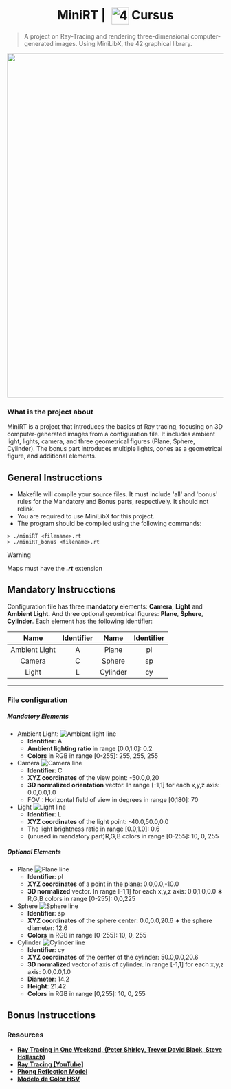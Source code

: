 <!--HEADER-->
<h1 align="center"> MiniRT | 
  <picture>
  <source media="(prefers-color-scheme: dark)" srcset="https://cdn.simpleicons.org/42/white">
  <img alt="42" width=40 align="center" src="https://cdn.simpleicons.org/42/Black">
 </picture>
 Cursus 
 <!--<img alt="Complete" src="https://raw.githubusercontent.com/Mqxx/GitHub-Markdown/main/blockquotes/badge/dark-theme/complete.svg">-->
</h1>
<!--FINISH HEADER-->

>A project on Ray-Tracing and rendering three-dimensional computer-generated images. Using MiniLibX, the 42 graphical library.

<div align="center">
<img align="center"  width="800" src="https://github.com/josephcheel/42-MiniRT/blob/main/Scenes/Images/img5.png">
</div>

### What is the project about
MiniRT is a project that introduces the basics of Ray tracing, focusing on 3D computer-generated images from a configuration file. It includes ambient light, lights, camera, and three geometrical figures (Plane, Sphere, Cylinder). The bonus part introduces multiple lights, cones as a geometrical figure, and additional elements.
## General Instrucctions
* Makefile will compile your source files. It must include 'all' and 'bonus' rules for the Mandatory and Bonus parts, respectively. It should not relink.
* You are required to use MiniLibX for this project.
* The program should be compiled using the following commands:
 
```shell
> ./miniRT <filename>.rt
> ./miniRT_bonus <filename>.rt
```
> [!WARNING]
> Maps must have the ***.rt*** extension
## Mandatory Instrucctions
Configuration file has three **mandatory** elements: **Camera**, **Light** and **Ambient Light**. And three optional geomtrical figures: **Plane**, **Sphere**, **Cylinder**. Each element has the following identifier:

|      Name     | Identifier |   Name   | Identifier  |
|:-------------:|:----------:|:--------:|:-----------:|
| Ambient Light |      A     |   Plane  |      pl     |
|     Camera    |      C     |  Sphere  |      sp     |
|     Light     |      L     | Cylinder |      cy     |


---
### File configuration
##### Mandatory Elements
*  Ambient Light:
  ![Ambient light line](https://github.com/josephcheel/42-MiniRT/blob/main/Resources/ambient_line.png)
    * **Identifier**: A
    *  **Ambient lighting ratio** in range [0.0,1.0]: 0.2
    *  **Colors** in RGB in range [0-255]: 255, 255, 255
*  Camera
   ![Camera line](https://github.com/josephcheel/42-MiniRT/blob/main/Resources/camera_line.png)
    *  **Identifier**: C
    *  **XYZ coordinates** of the view point: -50.0,0,20
    *  **3D normalized orientation** vector. In range [-1,1] for each x,y,z axis: 0.0,0.0,1.0
    *  FOV : Horizontal field of view in degrees in range [0,180]: 70
*  Light
  ![Light line](https://github.com/josephcheel/42-MiniRT/blob/main/Resources/light_line.png)
    * **Identifier**: L
    * **XYZ coordinates** of the light point: -40.0,50.0,0.0
    * The light brightness ratio in range [0.0,1.0]: 0.6
    * (unused in mandatory part)R,G,B colors in range [0-255]: 10, 0, 255  

##### Optional Elements
*  Plane
  ![Plane line](https://github.com/josephcheel/42-MiniRT/blob/main/Resources/plane_line.png)
    * **Identifier**: pl
    * **XYZ coordinates** of a point in the plane: 0.0,0.0,-10.0
    * **3D normalized** vector. In range [-1,1] for each x,y,z axis: 0.0,1.0,0.0 ∗ R,G,B colors in range [0-255]: 0,0,225
*  Sphere
   ![Sphere line](https://github.com/josephcheel/42-MiniRT/blob/main/Resources/sphere_line.png)
    * **Identifier**: sp
    * **XYZ coordinates** of the sphere center: 0.0,0.0,20.6 ∗ the sphere diameter: 12.6
    * **Colors** in RGB in range [0-255]: 10, 0, 255
*   Cylinder
   ![Cylinder line](https://github.com/josephcheel/42-MiniRT/blob/main/Resources/cylinder_line.png)
    * **Identifier**: cy
    * **XYZ coordinates** of the center of the cylinder: 50.0,0.0,20.6
    * **3D normalized** vector of axis of cylinder. In range [-1,1] for each x,y,z axis: 0.0,0.0,1.0
    * **Diameter**: 14.2
    * **Height**: 21.42
    * **Colors** in RGB in range [0,255]: 10, 0, 255

## Bonus Instrucctions

### Resources
* [**Ray Tracing in One Weekend, (Peter Shirley, Trevor David Black, Steve Hollasch)**](https://raytracing.github.io/)
* [**Ray Tracing [YouTube]**](https://youtu.be/gfW1Fhd9u9Q?si=BI667gXh8sOryeaU)
* [**Phong Reflection Model**](https://en.wikipedia.org/wiki/Phong_reflection_model)
* [**Modelo de Color HSV**](https://es.wikipedia.org/wiki/Modelo_de_color_HSV?useskin=vector)

<!--### Description of file arguments structure

# Ambient light
A 0.2            255,255,255
^  ^ Brightness        rgb color separeted by a comma.
| identifier  

Camera position
C -50,0,20       0,0,0     70
^   ^               ^      ^angular vision
|   |               |vector orientation
|   | Camera position in space
|identifier  

Light:
L -40,0,30       0.7              255,255,255 
^   ^             ^                   ^color of the light
|   |             |brightness
|   | Light position in  space
|identifier  

Plane:
pl 0,80,90      0,1.0,0          255,0,225
^   ^             ^                   ^color of the plane
|   |             |Vector direction
|   | Vector position in space
|identifier  

Sphere:
sp 0,0,20        20               255,0,0     
^   ^             ^                   ^color of the sphere
|   |             |Radious
|   | Vector position in space
|identifier  


Cylinder:
cy  50.0,0.0,20.6 0,0,1.0          14.2  12.21      10,0,255
^   ^              ^                ^      ^         ^color of the cylinder
|   |              |                |      |High
|   |              |                |Diameter
|   |              |Vector direction of the cylinder
|   | Vector position in space
|identifier  -->
